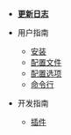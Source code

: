 
- [**更新日志**](CHANGELOG.md)

- 用户指南
  - [安装](install.md)
  - [配置文件](file.md)
  - [配置选项](api.md)
  - [命令行](command.md)

- 开发指南
  - [插件](plugin.md)
